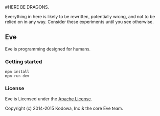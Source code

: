 #HERE BE DRAGONS.

Everything in here is likely to be rewritten, potentially wrong, and not to be relied on in any way. Consider these experiments until you see otherwise.

## Eve

Eve is programming designed for humans.

### Getting started

```
npm install
npm run dev
```

### License

Eve is Licensed under the [Apache License](http://www.apache.org/licenses/LICENSE-2.0).

Copyright (c) 2014-2015 Kodowa, Inc & the core Eve team.
